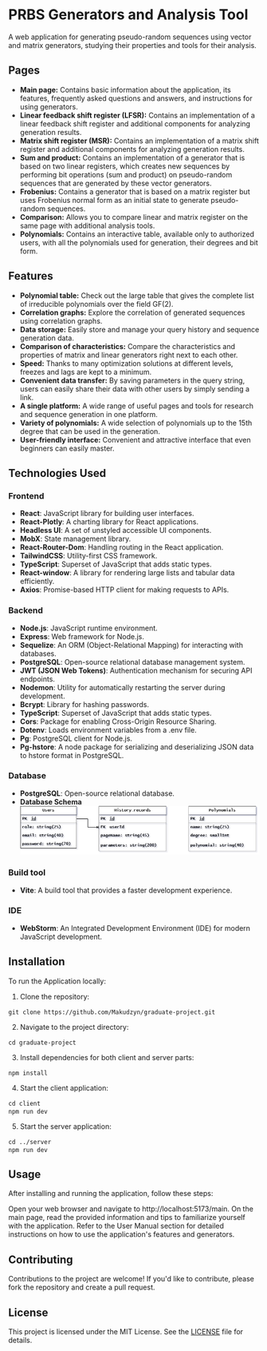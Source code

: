 # PRBS Generators and Analysis Tool

A web application for generating pseudo-random sequences using vector and matrix generators, studying their properties and tools for their analysis.

## Pages

- **Main page:** Contains basic information about the application, its features, frequently asked questions and answers, and instructions for using generators.
- **Linear feedback shift register (LFSR):** Contains an implementation of a linear feedback shift register and additional components for analyzing generation results.
- **Matrix shift register (MSR):** Contains an implementation of a matrix shift register and additional components for analyzing generation results.
- **Sum and product:** Contains an implementation of a generator that is based on two linear registers, which creates new sequences by performing bit operations (sum and product) on pseudo-random sequences that are generated by these vector generators.
- **Frobenius:**  Contains a generator that is based on a matrix register but uses Frobenius normal form as an initial state to generate pseudo-random sequences.
- **Comparison:**  Allows you to compare linear and matrix register on the same page with additional analysis tools.
- **Polynomials:**  Contains an interactive table, available only to authorized users, with all the polynomials used for generation, their degrees and bit form.

## Features

- **Polynomial table:** Check out the large table that gives the complete list of irreducible polynomials over the field GF(2).
- **Correlation graphs:** Explore the correlation of generated sequences using correlation graphs.
- **Data storage:** Easily store and manage your query history and sequence generation data.
- **Comparison of characteristics:** Compare the characteristics and properties of matrix and linear generators right next to each other.
- **Speed:** Thanks to many optimization solutions at different levels, freezes and lags are kept to a minimum.
- **Convenient data transfer:** By saving parameters in the query string, users can easily share their data with other users by simply sending a link.
- **A single platform:** A wide range of useful pages and tools for research and sequence generation in one platform.
- **Variety of polynomials:** A wide selection of polynomials up to the 15th degree that can be used in the generation.
- **User-friendly interface:** Convenient and attractive interface that even beginners can easily master.

## Technologies Used

### Frontend
- **React**: JavaScript library for building user interfaces.
- **React-Plotly**: A charting library for React applications.
- **Headless UI**: A set of unstyled accessible UI components.
- **MobX**: State management library.
- **React-Router-Dom**: Handling routing in the React application.
- **TailwindCSS**: Utility-first CSS framework.
- **TypeScript**: Superset of JavaScript that adds static types.
- **React-window**: A library for rendering large lists and tabular data efficiently.
- **Axios**: Promise-based HTTP client for making requests to APIs.

### Backend
- **Node.js**: JavaScript runtime environment.
- **Express**: Web framework for Node.js.
- **Sequelize**: An ORM (Object-Relational Mapping) for interacting with databases.
- **PostgreSQL**: Open-source relational database management system.
- **JWT (JSON Web Tokens)**: Authentication mechanism for securing API endpoints.
- **Nodemon**: Utility for automatically restarting the server during development.
- **Bcrypt**: Library for hashing passwords.
- **TypeScript**: Superset of JavaScript that adds static types.
- **Cors**: Package for enabling Cross-Origin Resource Sharing.
- **Dotenv**: Loads environment variables from a .env file.
- **Pg**: PostgreSQL client for Node.js.
- **Pg-hstore**: A node package for serializing and deserializing JSON data to hstore format in PostgreSQL.

### Database
- **PostgreSQL**: Open-source relational database.
- **Database Schema**
 ![Database Schema](Scheme.png)

### Build tool
- **Vite**: A build tool that provides a faster development experience.

### IDE
- **WebStorm**: An Integrated Development Environment (IDE) for modern JavaScript development.

## Installation

To run the Application locally:

1. Clone the repository: 
```shell
git clone https://github.com/Makudzyn/graduate-project.git
```
2. Navigate to the project directory: 
```shell
cd graduate-project
```
3. Install dependencies for both client and server parts: 
```shell
npm install
```
4. Start the client application: 
```shell
cd client 
npm run dev
```
5. Start the server application: 
```shell
cd ../server
npm run dev
```

## Usage

After installing and running the application, follow these steps:

Open your web browser and navigate to http://localhost:5173/main.
On the main page, read the provided information and tips to familiarize yourself with the application.
Refer to the User Manual section for detailed instructions on how to use the application's features and generators.

## Contributing

Contributions to the project are welcome! If you'd like to contribute, please fork the repository and create a pull request.

## License

This project is licensed under the MIT License. See the [LICENSE](./LICENSE) file for details.
